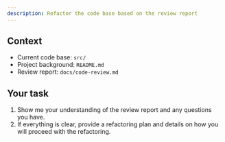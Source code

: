 ```yaml
---
description: Refactor the code base based on the review report
---
```


## Context

- Current code base: `src/`
- Project background: `README.md`
- Review report: `docs/code-review.md`

## Your task

1. Show me your understanding of the review report and any questions you have.
2. If everything is clear, provide a refactoring plan and details on how you will proceed with the refactoring.
